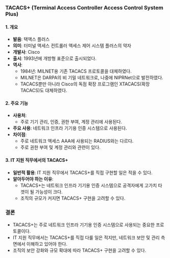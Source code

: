### TACACS+ (Terminal Access Controller Access Control System Plus)

#### 1. 개요
- **발음**: 택액스 플러스
- **의미**: 터미널 액세스 컨트롤러 액세스 제어 시스템 플러스의 약자
- **개발사**: Cisco
- **출시**: 1993년에 개방형 표준으로 출시되었다.
- **역사**:
  - 1984년: MILNET용 기존 TACACS 프로토콜을 대체하였다.
  - MILNET은 DARPA의 비 기밀 네트워크로, 나중에 NIPRNet으로 발전하였다.
  - TACACS뿐만 아니라 Cisco의 독점 확장 프로그램인 XTACACS(확장 TACACS)도 대체하였다.

#### 2. 주요 기능
- **사용처**:
  - 주로 기기 관리, 인증, 권한 부여, 계정 관리에 사용된다.
- **주요 사용**: 네트워크 인프라 기기용 인증 시스템으로 사용된다.
- **차이점**:
  - 주로 네트워크 액세스 AAA에 사용되는 RADIUS와는 다르다.
  - 주로 권한 부여 및 계정 관리와 관련이 있다.

#### 3. IT 지원 직무에서의 TACACS+
- **일반적 활용**: IT 지원 직무에서 TACACS+를 직접 구현할 일은 적을 수 있다.
- **알아두어야 하는 이유**:
  - TACACS+는 네트워크 인프라 기기용 인증 시스템으로 공격자에게 고가치 타겟이 될 가능성이 크다.
  - 조직의 규모가 커지면 TACACS+ 구현을 고려할 수 있다.

### 결론
- TACACS+는 주로 네트워크 인프라 기기용 인증 시스템으로 사용되는 중요한 프로토콜이다.
- IT 지원 직무에서는 TACACS+를 직접 다룰 일은 적지만, 네트워크 보안 및 관리 측면에서 이해하고 있어야 한다.
- 조직의 보안 강화와 규모 확대에 따라 TACACS+ 구현을 고려할 수 있다.